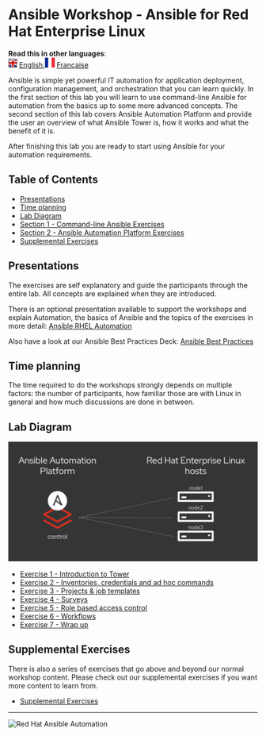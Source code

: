 # Ansible Workshop - Ansible for Red Hat Enterprise Linux

**Read this in other languages**:
<br>![uk](/images/uk.png) [English](README.md),![france](/images/fr.png) [Française](README.fr.md)


Ansible is simple yet powerful IT automation for application deployment, configuration management, and orchestration that you can learn quickly. In the first section of this lab you will learn to use command-line Ansible for automation from the basics up to some more advanced concepts. The second section of this lab covers Ansible Automation Platform and provide the user an overview of what Ansible Tower is, how it works and what the benefit of it is.

After finishing this lab you are ready to start using Ansible for your automation requirements.

## Table of Contents

* [Presentations](#presentations)
* [Time planning](#time-planning)
* [Lab Diagram](#lab-diagram)
* [Section 1 - Command-line Ansible Exercises](#section-1---command-line-ansible-exercises)
* [Section 2 - Ansible Automation Platform Exercises](#section-2---ansible-automation-platform-exercises)
* [Supplemental Exercises](#supplemental-exercises)

## Presentations

The exercises are self explanatory and guide the participants through the entire lab. All concepts are explained when they are introduced.

There is an optional presentation available to support the workshops and explain Automation, the basics of Ansible and the topics of the exercises in more detail:
[Ansible RHEL Automation](../../decks/ansible_rhel.pdf)

Also have a look at our Ansible Best Practices Deck:
[Ansible Best Practices](../../decks/ansible_best_practices.pdf)

## Time planning

The time required to do the workshops strongly depends on multiple factors: the number of participants, how familiar those are with Linux in general and how much discussions are done in between.


## Lab Diagram

![ansible rhel lab diagram](/images/rhel_lab_diagram.png)


* [Exercise 1 - Introduction to Tower](2.1-intro)
* [Exercise 2 - Inventories, credentials and ad hoc commands](2.2-cred)
* [Exercise 3 - Projects & job templates](2.3-projects)
* [Exercise 4 - Surveys](2.4-surveys)
* [Exercise 5 - Role based access control](2.5-rbac)
* [Exercise 6 - Workflows](2.6-workflows)
* [Exercise 7 - Wrap up](2.7-wrap)

## Supplemental Exercises

There is also a series of exercises that go above and beyond our normal workshop content.  Please check out our supplemental exercises if you want more content to learn from.

* [Supplemental Exercises](supplemental)

---
![Red Hat Ansible Automation](../../images/rh-ansible-automation-platform.png)
